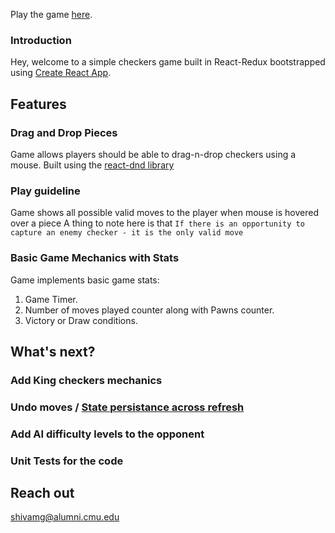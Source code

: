 Play the game [here](http://shivamgupta94.github.io/checkers-react).

### Introduction

Hey, welcome to a simple checkers game built in React-Redux bootstrapped using [Create React App](https://github.com/facebook/create-react-app).

## Features

### Drag and Drop Pieces

Game allows players should be able to drag-n-drop checkers using a mouse. Built using the [react-dnd library](https://github.com/react-dnd/react-dnd/) 

### Play guideline

Game shows all possible valid moves to the player when mouse is hovered over a piece
A thing to note here is that `If there is an opportunity to capture an enemy checker - it is the only valid move`

### Basic Game Mechanics with Stats

Game implements basic game stats: 
1. Game Timer.
2. Number of moves played counter along with Pawns counter.
3. Victory or Draw conditions.  


## What's next?

### Add King checkers mechanics
### Undo moves / [State persistance across refresh](https://github.com/rt2zz/redux-persist)
### Add AI difficulty levels to the opponent
### Unit Tests for the code

## Reach out

shivamg@alumni.cmu.edu